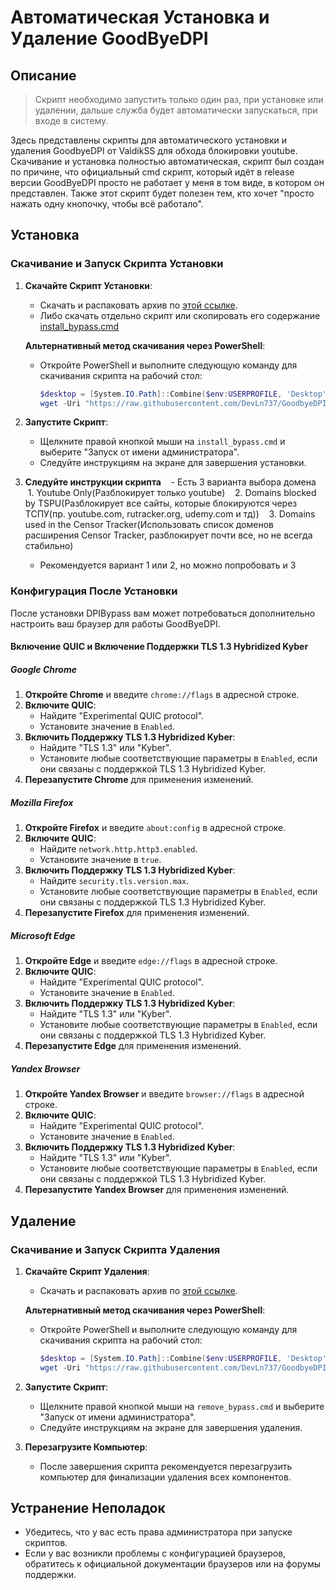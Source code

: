 # Автоматическая Установка и Удаление GoodByeDPI

## Описание
> Скрипт необходимо запустить только один раз, при установке или удалении, дальше служба будет автоматически запускаться, при входе в систему.

Здесь представлены скрипты для автоматического установки и удаления GoodbyeDPI от ValdikSS для обхода блокировки youtube. Скачивание и установка полностью автоматическая, скрипт был создан по причине, что официальный cmd скрипт, который идёт в release версии GoodByeDPI просто не работает у меня в том виде, в котором он представлен. Также этот скрипт будет полезен тем, кто хочет "просто нажать одну кнопочку, чтобы всё работало". 

## Установка

### Скачивание и Запуск Скрипта Установки

1. **Скачайте Скрипт Установки**:
   - Скачать и распаковать архив по [этой ссылке](https://github.com/DevLn737/GoodbyeDPI-Install/archive/refs/heads/main.zip).
   - Либо скачать отдельно скрипт или скопировать его содержание [install_bypass.cmd](https://github.com/DevLn737/GoodbyeDPI-Install/blob/main/install_bypass.cmd)

   **Альтернативный метод скачивания через PowerShell**:
   - Откройте PowerShell и выполните следующую команду для скачивания скрипта на рабочий стол:
     ```powershell
     $desktop = [System.IO.Path]::Combine($env:USERPROFILE, 'Desktop')
     wget -Uri "https://raw.githubusercontent.com/DevLn737/GoodbyeDPI-Install/main/install_bypass.cmd" -OutFile "$desktop\install_bypass.cmd"
     ```


2. **Запустите Скрипт**:
   - Щелкните правой кнопкой мыши на `install_bypass.cmd` и выберите "Запуск от имени администратора".
   - Следуйте инструкциям на экране для завершения установки.

3. **Следуйте инструкции скрипта**
   - Есть 3 варианта выбора домена
   1. Youtube Only(Разблокирует только youtube)
   2. Domains blocked by TSPU(Разблокирует все сайты, которые блокируются через ТСПУ(пр. youtube.com, rutracker.org, udemy.com и тд))
   3. Domains used in the Censor Tracker(Использовать список доменов расширения Censor Tracker, разблокирует почти все, но не всегда стабильно)
   - Рекомендуется вариант 1 или 2, но можно попробовать и 3
### Конфигурация После Установки

После установки DPIBypass вам может потребоваться дополнительно настроить ваш браузер для работы GoodByeDPI.

#### Включение QUIC и Включение Поддержки TLS 1.3 Hybridized Kyber

##### Google Chrome

1. **Откройте Chrome** и введите `chrome://flags` в адресной строке.
2. **Включите QUIC**:
   - Найдите "Experimental QUIC protocol".
   - Установите значение в `Enabled`.
3. **Включить Поддержку TLS 1.3 Hybridized Kyber**:
   - Найдите "TLS 1.3" или "Kyber".
   - Установите любые соответствующие параметры в `Enabled`, если они связаны с поддержкой TLS 1.3 Hybridized Kyber.
4. **Перезапустите Chrome** для применения изменений.

##### Mozilla Firefox

1. **Откройте Firefox** и введите `about:config` в адресной строке.
2. **Включите QUIC**:
   - Найдите `network.http.http3.enabled`.
   - Установите значение в `true`.
3. **Включить Поддержку TLS 1.3 Hybridized Kyber**:
   - Найдите `security.tls.version.max`.
   - Установите любые соответствующие параметры в `Enabled`, если они связаны с поддержкой TLS 1.3 Hybridized Kyber.
4. **Перезапустите Firefox** для применения изменений.

##### Microsoft Edge

1. **Откройте Edge** и введите `edge://flags` в адресной строке.
2. **Включите QUIC**:
   - Найдите "Experimental QUIC protocol".
   - Установите значение в `Enabled`.
3. **Включить Поддержку TLS 1.3 Hybridized Kyber**:
   - Найдите "TLS 1.3" или "Kyber".
   - Установите любые соответствующие параметры в `Enabled`, если они связаны с поддержкой TLS 1.3 Hybridized Kyber.
4. **Перезапустите Edge** для применения изменений.

##### Yandex Browser

1. **Откройте Yandex Browser** и введите `browser://flags` в адресной строке.
2. **Включите QUIC**:
   - Найдите "Experimental QUIC protocol".
   - Установите значение в `Enabled`.
3. **Включить Поддержку TLS 1.3 Hybridized Kyber**:
   - Найдите "TLS 1.3" или "Kyber".
   - Установите любые соответствующие параметры в `Enabled`, если они связаны с поддержкой TLS 1.3 Hybridized Kyber.
4. **Перезапустите Yandex Browser** для применения изменений.

## Удаление

### Скачивание и Запуск Скрипта Удаления

1. **Скачайте Скрипт Удаления**:
   - Скачать и распаковать архив по [этой ссылке](https://github.com/DevLn737/GoodbyeDPI-Install/archive/refs/heads/main.zip).

   **Альтернативный метод скачивания через PowerShell**:
   - Откройте PowerShell и выполните следующую команду для скачивания скрипта на рабочий стол:
     ```powershell
     $desktop = [System.IO.Path]::Combine($env:USERPROFILE, 'Desktop')
     wget -Uri "https://raw.githubusercontent.com/DevLn737/GoodbyeDPI-Install/main/install_bypass.cmd" -OutFile "$desktop\install_bypass.cmd"
     ```

2. **Запустите Скрипт**:
   - Щелкните правой кнопкой мыши на `remove_bypass.cmd` и выберите "Запуск от имени администратора".
   - Следуйте инструкциям на экране для завершения удаления.

3. **Перезагрузите Компьютер**:
   - После завершения скрипта рекомендуется перезагрузить компьютер для финализации удаления всех компонентов.

## Устранение Неполадок

- Убедитесь, что у вас есть права администратора при запуске скриптов.
- Если у вас возникли проблемы с конфигурацией браузеров, обратитесь к официальной документации браузеров или на форумы поддержки.

